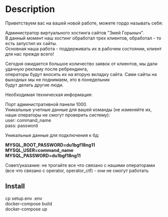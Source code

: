 # Description

Приветствуем вас на вашей новой работе, можете гордо называть себя:  

Администратор виртуального хостинга сайтов "Змей Горыныч".  
В данный момент наш хостинг обработал трех клиентов, обработал - то есть запустил их сайты.  
Основная наша работа - поддерживать их в рабочем состоянии, клиент для нас прежде всего!  
  
Сегодня ожидается большое количество заявок от клиентов, мы дали удачную рекламу после ребрендинга,   
операторы будут вносить их на вторую вкладку сайта. Сами сайты на выходных мы не поднимаем, это в понедельник  
будут делать другие люди.  
  
  
Необходимая техническая информация:  
  
  
Порт административной панели 1000.  
Уникальные учетные данные для вашей команды (не изменяйте их,   
наши операторы не смогут проверить систему):  
user: command_name   
pass: password  
  
Уникальные данные для подключения к бд:  
  
**MYSQL_ROOT_PASSWORD=du1bgf18ng11  
MYSQL_USER=command_name  
MYSQL_PASSWORD=du1bgf18ng11**  
  
Совет/указание: не трогайте все что связано с нашими операторами (все что связано с operator, operator_ctf) - они не смогут работать  
  
## Install  
cp setup.env .env  
docker-compose build  
docker-compose up  
